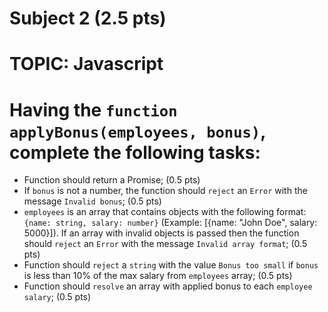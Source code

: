 # Subject 2 (2.5 pts)
# TOPIC: Javascript

# Having the `function applyBonus(employees, bonus)`, complete the following tasks:

- Function should return a Promise; (0.5 pts)
- If `bonus` is not a number, the function should `reject` an `Error` with the message `Invalid bonus`; (0.5 pts)
- `employees` is an array that contains objects with the following format: `{name: string, salary: number}` (Example: [{name: "John Doe", salary: 5000}]). If an array with invalid objects is passed then the function should `reject` an `Error` with the message `Invalid array format`; (0.5 pts)
- Function should `reject` a `string` with the value `Bonus too small` if `bonus` is less than 10% of the max salary from `employees` array; (0.5 pts)
- Function should `resolve` an array with applied bonus to each `employee salary`; (0.5 pts)